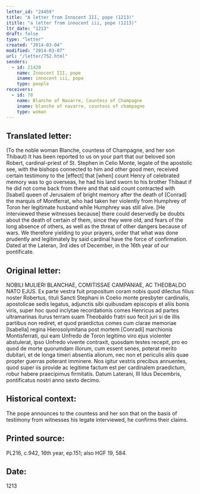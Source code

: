 ```yaml
---
letter_id: "24459"
title: "A letter from Innocent III, pope (1213)"
ititle: "a letter from innocent iii, pope (1213)"
ltr_date: "1213"
draft: false
type: "letter"
created: "2014-03-04"
modified: "2014-03-07"
url: "/letter/752.html"
senders:
  - id: 21420
    name: Innocent III, pope
    iname: innocent iii, pope
    type: people
receivers:
  - id: 78
    name: Blanche of Navarre, Countess of Champagne
    iname: blanche of navarre, countess of champagne
    type: woman
---
```

<h2> Translated letter:</h2>(To the noble woman Blanche, countess of Champagne, and her son Thibaut)
It has been reported to us on your part that our beloved son Robert, cardinal-priest of St. Stephen in Celio Monte, legate of the apostolic see, with the bishops connected to him and other good men, received certain testimony to the [effect] that [when] count Henry of celebrated memory was to go overseas, he had his land sworn to his brother Thibaut if he did not come back from there and that said count contracted with [Isabel] queen of Jerusalem of bright memory after the death of [Conrad] the marquis of Montferrat, who had taken her violently from Humphrey of Toron her legitimate husband while Humphrey was still alive.  [He interviewed these witnesses because] there could deservedly be doubts about the death of certain of them, since they were old, and fears of the long absence of others, as well as the threat of other dangers because of wars.
We therefore yielding to your prayers, order that what was done prudently and legitimately by said cardinal have the force of confirmation.
Dated at the Lateran, 3rd ides of December, in the 16th year of our pontificate.
<h2 class="mt-4"> Original letter:</h2>NOBILI MULIERI BLANCHAE, COMITISSAE CAMPANIAE, AC THEOBALDO NATO EJUS.
Ex parte vestra fuit propositum coram nobis quod dilectus filius noster Robertus, tituli Sancti Stephani in Coelio monte presbyter cardinalis, apostolicae sedis legatus, adjunctis sibi quibusdam episcopis et aliis bonis viris, super hoc quod inclytae recordationis comes Henricus ad partes ultramarinas iturus terram suam Theobaldo fratri suo fecit juri si de illis partibus non rediret, et quod praedictus comes cum clarae memoriae [Isabella] regina Hierosolymitana post mortem [Conradi] marchionis Montisferrati, qui eam Unfredo de Toron legitimo viro ejus violenter abstulerat, ipso Unfredo vivente contraxit, quosdam testes recepit, pro eo quod de morte quorumdam illorum, cum essent senes, poterat merito dubitari, et de longa timeri absentia aliorum, nec non et periculis aliis quae propter guerras poterant imminere.  Nos igitur vestris precibus annuentes, quod super iis provide ac legitime factum est per cardinalem praedictum, robur habere praecipimus firmitatis.
Datum Laterani, III Idus Decembris, pontificatus nostri anno sexto decimo.
<h2 class="mt-4"> Historical context:</h2>The pope announces to the countess and her son that on the basis of testimony from witnesses his legate interviewed, he confirms their claims.
<h2 class="mt-4"> Printed source:</h2>PL216, c.942, 16th year, ep.151; also HGF 19, 584.
<h2 class="mt-4"> Date:</h2>1213